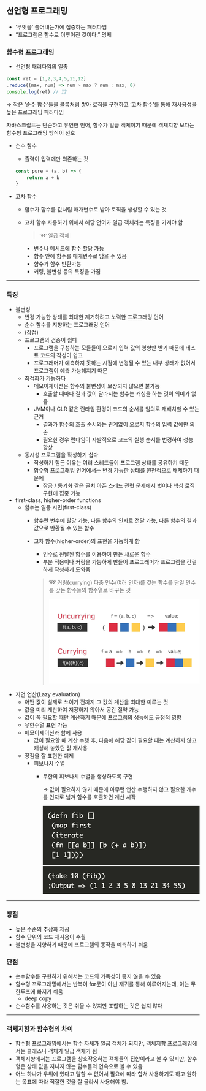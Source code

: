 ## 선언형 프로그래밍

- ‘무엇을’ 풀어내는가에 집중하는 패러다임
- “프로그램은 함수로 이루어진 것이다.” 명제

### 함수형 프로그래밍

- 선언형 패러다임의 일종

```jsx
const ret = [1,2,3,4,5,11,12]
.reduce((max, num) => num > max ? num : max, 0)
console.log(ret) // 12
```

⇒ 작은 ‘순수 함수’들을 블록처럼 쌓아 로직을 구현하고 ‘고차 함수’를 통해 재사용성을 높은 프로그래밍 패러다임

자바스크립트는 단순하고 유연한 언어, 함수가 일급 객체이기 때문에 객체지향 보다는 함수형 프로그래밍 방식이 선호

- 순수 함수
    - 출력이 입력에만 의존하는 것
    
    ```jsx
    const pure = (a, b) => {
    	return a + b
    }
    ```
    
- 고차 함수
    - 함수가 함수를 값처럼 매개변수로 받아 로직을 생성할 수 있는 것
    - 고차 함수 사용하기 위해서 해당 언어가 일급 객체라는 특징을 가져야 함
        
        > ➿ 일급 객체
        - 변수나 메서드에 함수 할당 가능
        - 함수 안에 함수를 매개변수로 담을 수 있음
        - 함수가 함수 반환가능
        - 커링, 불변성 등의 특징을 가짐
        > 

---

### 특징

- 불변성
    - 변경 가능한 상태를 최대한 제거하려고 노력한 프로그래밍 언어
    - 순수 함수를 지향하는 프로그래밍 언어
    - (장점)
    - 프로그램의 검증이 쉽다
        - 프로그램을 구성하는 모듈들이 오로지 입력 값의 영향만 받기 때문에 테스트 코드의 작성이 쉽고
        - 프로그래머가 예측하지 못하는 시점에 변경될 수 있는 내부 상태가 없어서 프로그램이 예측 가능해지기 때문
    - 최적화가 가능하다
        - 메모이제이션은 함수의 불변성이 보장되지 않으면 불가능
            - 호출할 때마다 결과 값이 달라지는 함수는 캐싱을 하는 것이 의미가 없음
        - JVM이나 CLR 같은 런타임 환경이 코드의 순서를 임의로 재배치할 수 있는 근거
            - 결과가 함수의 호출 순서와는 관계없이 오로지 함수의 입력 값에만 의존
            - 필요한 경우 런타임이 자발적으로 코드의 실행 순서를 변경하여 성능 향상
    - 동시성 프로그램을 작성하기 쉽다
        - 작성하기 힘든 이유는 여러 스레드들이 프로그램 상태를 공유하기 때문
        - 함수형 프로그래밍 언어에서는 변경 가능한 상태를 원천적으로 배제하기 때문에
            - 잠금 / 동기화 같은 골치 아픈 스레드 관련 문제에서 벗어나 핵심 로직 구현에 집중 가능
- first-class, higher-order functions
    - 함수는 일등 시민(first-class)
        - 함수란 변수에 할당 가능, 다른 함수의 인자로 전달 가능, 다른 함수의 결과 값으로 반환될 수 있는 함수
        - 고차 함수(higher-order)의 표현을 가능하게 함
            - 인수로 전달된 함수를 이용하여 만든 새로운 함수
            - 부분 적용이나 커링을 가능하게 만들어 프로그래머가 프로그램을 간결하게 작성하게 도와줌
            
            > ➿ 커링(currying)
            다중 인수(여러 인자)를 갖는 함수를 단일 인수를 갖는 함수들의 함수열로 바꾸는 것
            > 
            > 
            > ![Untitled](./image/%EC%BB%A4%EB%A7%81.png)
            > 
- 지연 연산(Lazy evaluation)
    - 어떤 값이 실제로 쓰이기 전까지 그 값의 계산을 최대한 미루는 것
    - 값을 미리 계산하여 저장하지 않아서 공간 절약 가능
    - 값이 꼭 필요할 때만 계산하기 때문에 프로그램의 성능에도 긍정적 영향
    - 무한수열 표현 가능
    - 메모이제이션과 함께 사용
        - 값이 필요할 때 계산 수행 후, 다음에 해당 값이 필요할 때는 계산하지 않고  캐싱해 놓았던 값 재사용
    - 장점을 잘 표현한 예제
        - 피보나치 수열
            - 무한의 피보나치 수열을 생성하도록 구현
                
                → 값이 필요하지 않기 때문에 아무런 연산 수행하지 않고 필요한 개수를 인자로 넘겨 함수를 호출하면 계산 시작
                
                ![스크린샷 2022-12-27 15.10.45.png](./image/fibo1.png)
                ![스크린샷 2022-12-27 15.10.53.png](./image/fibo2.png)
                

---

### 장점

- 높은 수준의 추상화 제공
- 함수 단위의 코드 재사용이 수월
- 불변성을 지향하기 때문에 프로그램의 동작을 예측하기 쉬움

### 단점

- 순수함수를 구현하기 위해서는 코드의 가독성이 좋지 않을 수 있음
- 함수형 프로그래밍에서는 반복이 for문이 아닌 재귀를 통해 이루어지는데, 이는 무한루프에 빠지기 쉬움
    - deep copy
- 순수함수를 사용하는 것은 쉬울 수 있지만 조합하는 것은 쉽지 않다

---
 
### 객체지향과 함수형의 차이
- 함수형 프로그래밍에서는 함수 자체가 일급 객체가 되지만, 객체지향 프로그래밍에서는 클래스나 객체가 일급 객체가 됨
- 객체지향에서는 프로그램을 상호작용하는 객체들의 집합이라고 볼 수 있지만, 함수형은 상태 값을 지니지 않는 함수들의 연속으로 볼 수 있음
- 어느 하나가 우위에 있다고 말할 수 없어서 필요에 따라 합쳐 사용하기도 하고 원하는 목표에 따라 적절한 것을 잘 골라서 사용해야 함.